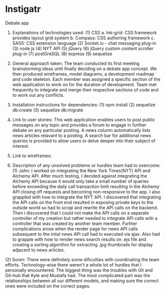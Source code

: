 # Instigatr
Debate app


1. Explanations of technologies used:
    (1) CSS
      a. Ink-grid: CSS framework provides layout grid system
      b. Compass: CSS authoring framework
      c. SASS: CSS extension language
    (2) Socket.io - chat messaging plug-in
    (3) node.js
    (4) NYT API
    (5) jQuery
    (6) jQuery custom content scroller plug-in
    (7) postGreSQL
    (8) express
    (9) sequelize


2. General approach taken:
    The team conducted its first meeting brainstorming ideas until finally deciding on a debate app concept.
    We then produced wireframes, model diagrams, a development roadmap and code skeleton. Each member was assigned a
    specific section of the web application to work on for the duration of development. Team met frequently to integrate
    and merge their respective sections of code and to work out any conflicts.

3. Installation instructions for dependencies:
    (1) npm install
    (2) sequelize db:create
    (3) sequelize db:migrate

4. Link to user stories:
    This web application enables users to post public messages on any topic and provides a forum to engage in further debate on
    any particular posting. A news column automatically lists news articles relavant to a posting. A search bar for additional
    news queries is provided to allow users to delve deeper into their subject of interest.


5. Link to wireframes:


6. Description of any unsolved problems or hurdles team had to overcome:
  (1) John:
      I worked on integrating the New York Times(NYT) API and Alchemy API. After much testing, I decided against integrating the Alchemy API
      because it would only take a small number of queries before exceeding the daily call transaction limit resulting in the Alchemy API
      closing off requests and becoming non-responsive to the app. I also grappled with how to integrate the NYT API. I discovered that integrating
      the API calls on the front end resulted in exposing private keys to the outside world so had to scrap and rewrite the API calls on the backend.
      Then i discovered that I could not make the API calls on a separate controller of my creation but rather needed to integrate API calls with a controller
      that was created by another team member. Further complications arose when the render page for news API calls subsequent to the intial
      news API call had to executed via ajax. Also had to grapple with how to render news search results on .ejs file and creating a sorting algorithm
      for extracting .jpg thumbnails for display adjacent to news articles.

  (2) Soren:
      There were definitely some dificulties with coordinating the team efforts. Technology-wise there weren't a whole lot of hurdles that I personally encountered. The biggest thing was the troubles with Git and Git-hub that Kyle and Mustafa had. The most complicated part was the relationships between all our different models, and making sure the correct ones were included on the correct pages.



